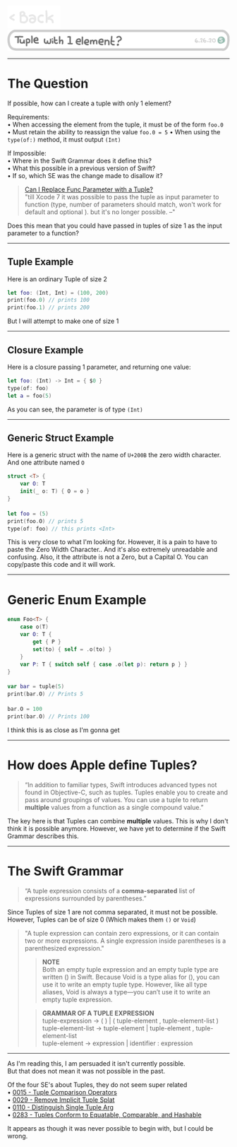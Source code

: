 <a href="https://jonnygamer.github.io/swift">
  <img alt="Back" src="/Images/Back.jpg" width="120">
</a><br>

<a href="https://jonnygamer.github.io/swift">
  <img alt="Back" src="/Images/swift/TupleWithOneElement.png" width="600">
</a><br>

---

# The Question
If possible, how can I create a tuple with only 1 element?<br>

Requirements:<br>
 • When accessing the element from the tuple, it must be of the form `foo.0`<br>
 • Must retain the ability to reassign the value `foo.0 = 5`
 • When using the `type(of:)` method, it must output `(Int)`

If Impossible:<br>
 • Where in the Swift Grammar does it define this?<br>
 • What this possible in a previous version of Swift?<br>
 • If so, which SE was the change made to disallow it?

>[Can I Replace Func Parameter with a Tuple?][1]<br>
>"till Xcode 7 it was possible to pass the tuple as input parameter to function (type, number of parameters should match, won't work for default and optional ). but it's no longer possible. –"

Does this mean that you could have passed in tuples of size 1 as the input parameter to a function?
___
## Tuple Example
Here is an ordinary Tuple of size 2
```swift
let foo: (Int, Int) = (100, 200)
print(foo.0) // prints 100
print(foo.1) // prints 200
```
But I will attempt to make one of size 1
___
## Closure Example
Here is a closure passing 1 parameter, and returning one value:
```swift
let foo: (Int) -> Int = { $0 }
type(of: foo)
let a = foo(5)
```
As you can see, the parameter is of type `(Int)`
___
## Generic Struct Example
Here is a generic struct with the name of `U+200B` the zero width character. And one attribute named `O`
```swift
struct ​<T> {
    var O: T
    init(_ o: T) { O = o }
}

let foo = ​(5)
print(foo.O) // prints 5
type(of: foo) // this prints <Int>
```
This is very close to what I'm looking for. However, it is a pain to have to paste the Zero Width Character.. And it's also extremely unreadable and confusing. Also, it the attribute is not a Zero, but a Capital O. You can copy/paste this code and it will work.
___
# Generic Enum Example
```swift
enum Foo<T> {
    case o(T)
    var O: T {
        get { P }
        set(to) { self = .o(to) }
    }
    var P: T { switch self { case .o(let p): return p } }
}

var bar = tuple(5)
print(bar.O) // Prints 5

bar.O = 100
print(bar.O) // Prints 100
```
I think this is as close as I'm gonna get
___

# How does Apple define Tuples?
>“In addition to familiar types, Swift introduces advanced types not found in Objective-C, such as tuples. Tuples enable you to create and pass around groupings of values. You can use a tuple to return **multiple** values from a function as a single compound value.”

The key here is that Tuples can combine **multiple** values. This is why I don't think it is possible anymore. However, we have yet to determine if the Swift Grammar describes this.
___
# The Swift Grammar

>“A tuple expression consists of a **comma-separated** list of expressions surrounded by parentheses.”

Since Tuples of size 1 are not comma separated, it must not be possible.<br>
However, Tuples can be of size 0 (Which makes them `()` or `Void`)

>"A tuple expression can contain zero expressions, or it can contain two or more expressions. A single expression inside parentheses is a parenthesized expression."
>
>>**NOTE**<br>
>>Both an empty tuple expression and an empty tuple type are written () in Swift. Because Void is a type alias for (), you can use it to write an empty tuple type. However, like all type aliases, Void is always a type—you can’t use it to write an empty tuple expression.<br>
>
>>**GRAMMAR OF A TUPLE EXPRESSION**<br>
tuple-expression → ( ) | ( tuple-element , tuple-element-list )<br>
tuple-element-list → tuple-element | tuple-element , tuple-element-list<br>
tuple-element → expression | identifier : expression<br>

___

As I'm reading this, I am persuaded it isn't currently possible.<br>But that does not mean it was not possible in the past.

Of the four SE's about Tuples, they do not seem super related<br>
• [0015 - Tuple Comparison Operators][2]<br>
• [0029 - Remove Implicit Tuple Splat][3]<br>
• [0110 - Distinguish Single Tuple Arg][4]<br>
• [0283 - Tuples Conform to Equatable, Comparable, and Hashable][5]

It appears as though it was never possible to begin with, but I could be wrong.


  [1]: https://stackoverflow.com/questions/61493255/replacing-func-parameter-with-tuple
  [2]: https://github.com/apple/swift-evolution/blob/master/proposals/0015-tuple-comparison-operators.md
  [3]: https://github.com/apple/swift-evolution/blob/master/proposals/0029-remove-implicit-tuple-splat.md
  [4]: https://github.com/apple/swift-evolution/blob/master/proposals/0110-distingish-single-tuple-arg.md
  [5]: https://github.com/apple/swift-evolution/blob/master/proposals/0283-tuples-are-equatable-comparable-hashable.md

